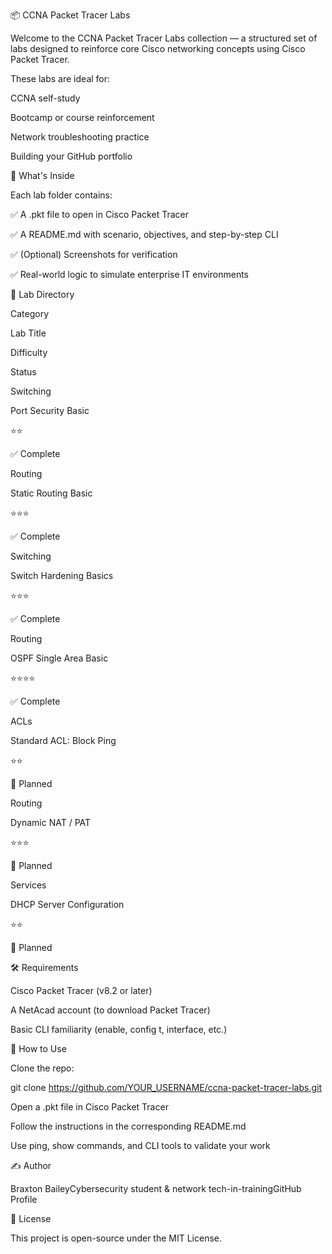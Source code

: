 📦 CCNA Packet Tracer Labs

Welcome to the CCNA Packet Tracer Labs collection — a structured set of labs designed to reinforce core Cisco networking concepts using Cisco Packet Tracer.

These labs are ideal for:

CCNA self-study

Bootcamp or course reinforcement

Network troubleshooting practice

Building your GitHub portfolio

🚀 What's Inside

Each lab folder contains:

✅ A .pkt file to open in Cisco Packet Tracer

✅ A README.md with scenario, objectives, and step-by-step CLI

✅ (Optional) Screenshots for verification

✅ Real-world logic to simulate enterprise IT environments

📂 Lab Directory

Category

Lab Title

Difficulty

Status

Switching

Port Security Basic

⭐️⭐️

✅ Complete

Routing

Static Routing Basic

⭐️⭐️⭐️

✅ Complete

Switching

Switch Hardening Basics

⭐️⭐️⭐️

✅ Complete

Routing

OSPF Single Area Basic

⭐️⭐️⭐️⭐️

✅ Complete

ACLs

Standard ACL: Block Ping

⭐️⭐️

🧠 Planned

Routing

Dynamic NAT / PAT

⭐️⭐️⭐️

🧠 Planned

Services

DHCP Server Configuration

⭐️⭐️

🧠 Planned

🛠️ Requirements

Cisco Packet Tracer (v8.2 or later)

A NetAcad account (to download Packet Tracer)

Basic CLI familiarity (enable, config t, interface, etc.)

🧠 How to Use

Clone the repo:

git clone https://github.com/YOUR_USERNAME/ccna-packet-tracer-labs.git

Open a .pkt file in Cisco Packet Tracer

Follow the instructions in the corresponding README.md

Use ping, show commands, and CLI tools to validate your work

✍️ Author

Braxton BaileyCybersecurity student & network tech-in-trainingGitHub Profile

📘 License

This project is open-source under the MIT License.